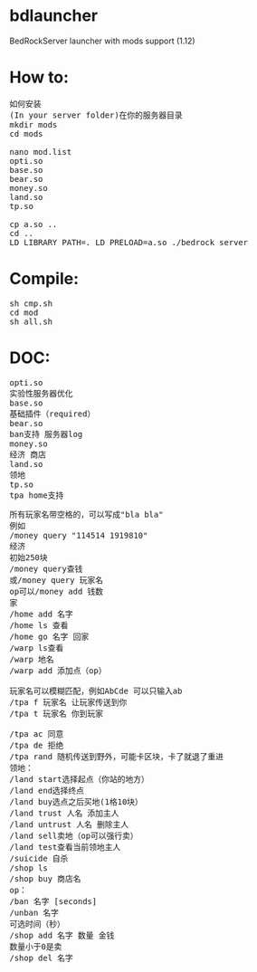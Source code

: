 # bdlauncher

BedRockServer launcher with mods support (1.12)
# How to:
<pre>
如何安装
(In your server folder)在你的服务器目录
mkdir mods
cd mods

nano mod.list
opti.so
base.so
bear.so
money.so
land.so
tp.so

cp a.so ..
cd ..
LD_LIBRARY_PATH=. LD_PRELOAD=a.so ./bedrock_server
</pre>
# Compile:
<pre>
sh cmp.sh
cd mod
sh all.sh
</pre>
# DOC:
<pre>
opti.so
实验性服务器优化
base.so
基础插件（required）
bear.so
ban支持 服务器log
money.so
经济 商店
land.so
领地
tp.so
tpa home支持
</pre>
<pre>
所有玩家名带空格的，可以写成"bla bla"
例如
/money query "114514 1919810"
经济
初始250块
/money query查钱
或/money query 玩家名
op可以/money add 钱数
家
/home add 名字
/home ls 查看
/home go 名字 回家
/warp ls查看
/warp 地名
/warp add 添加点（op）

玩家名可以模糊匹配，例如AbCde 可以只输入ab
/tpa f 玩家名 让玩家传送到你
/tpa t 玩家名 你到玩家

/tpa ac 同意
/tpa de 拒绝
/tpa rand 随机传送到野外，可能卡区块，卡了就退了重进
领地：
/land start选择起点（你站的地方）
/land end选择终点
/land buy选点之后买地(1格10块）
/land trust 人名 添加主人
/land untrust 人名 删除主人
/land sell卖地（op可以强行卖）
/land test查看当前领地主人
/suicide 自杀
/shop ls
/shop buy 商店名
op：
/ban 名字 [seconds]
/unban 名字
可选时间（秒）
/shop add 名字 数量 金钱
数量小于0是卖
/shop del 名字
</pre>
